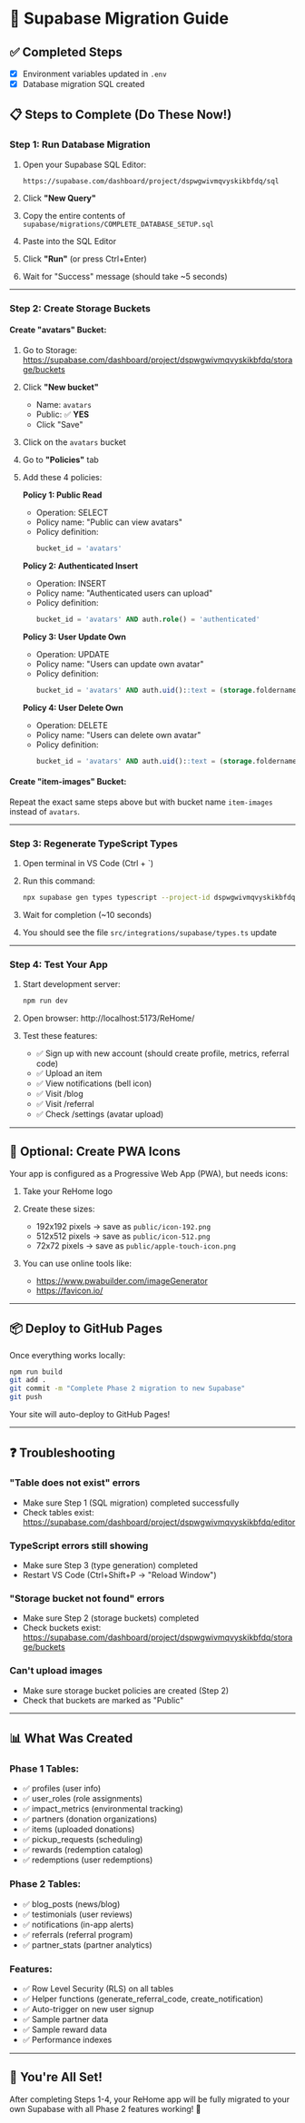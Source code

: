 # 🚀 Supabase Migration Guide

## ✅ Completed Steps
- [x] Environment variables updated in `.env`
- [x] Database migration SQL created

## 📋 Steps to Complete (Do These Now!)

### Step 1: Run Database Migration

1. Open your Supabase SQL Editor:
   ```
   https://supabase.com/dashboard/project/dspwgwivmqvyskikbfdq/sql
   ```

2. Click **"New Query"**

3. Copy the entire contents of `supabase/migrations/COMPLETE_DATABASE_SETUP.sql`

4. Paste into the SQL Editor

5. Click **"Run"** (or press Ctrl+Enter)

6. Wait for "Success" message (should take ~5 seconds)

---

### Step 2: Create Storage Buckets

#### Create "avatars" Bucket:

1. Go to Storage: https://supabase.com/dashboard/project/dspwgwivmqvyskikbfdq/storage/buckets

2. Click **"New bucket"**
   - Name: `avatars`
   - Public: ✅ **YES**
   - Click "Save"

3. Click on the `avatars` bucket

4. Go to **"Policies"** tab

5. Add these 4 policies:

   **Policy 1: Public Read**
   - Operation: SELECT
   - Policy name: "Public can view avatars"
   - Policy definition:
     ```sql
     bucket_id = 'avatars'
     ```

   **Policy 2: Authenticated Insert**
   - Operation: INSERT
   - Policy name: "Authenticated users can upload"
   - Policy definition:
     ```sql
     bucket_id = 'avatars' AND auth.role() = 'authenticated'
     ```

   **Policy 3: User Update Own**
   - Operation: UPDATE
   - Policy name: "Users can update own avatar"
   - Policy definition:
     ```sql
     bucket_id = 'avatars' AND auth.uid()::text = (storage.foldername(name))[1]
     ```

   **Policy 4: User Delete Own**
   - Operation: DELETE
   - Policy name: "Users can delete own avatar"
   - Policy definition:
     ```sql
     bucket_id = 'avatars' AND auth.uid()::text = (storage.foldername(name))[1]
     ```

#### Create "item-images" Bucket:

Repeat the exact same steps above but with bucket name `item-images` instead of `avatars`.

---

### Step 3: Regenerate TypeScript Types

1. Open terminal in VS Code (Ctrl + `)

2. Run this command:
   ```bash
   npx supabase gen types typescript --project-id dspwgwivmqvyskikbfdq > src/integrations/supabase/types.ts
   ```

3. Wait for completion (~10 seconds)

4. You should see the file `src/integrations/supabase/types.ts` update

---

### Step 4: Test Your App

1. Start development server:
   ```bash
   npm run dev
   ```

2. Open browser: http://localhost:5173/ReHome/

3. Test these features:
   - ✅ Sign up with new account (should create profile, metrics, referral code)
   - ✅ Upload an item
   - ✅ View notifications (bell icon)
   - ✅ Visit /blog
   - ✅ Visit /referral
   - ✅ Check /settings (avatar upload)

---

## 🎨 Optional: Create PWA Icons

Your app is configured as a Progressive Web App (PWA), but needs icons:

1. Take your ReHome logo

2. Create these sizes:
   - 192x192 pixels → save as `public/icon-192.png`
   - 512x512 pixels → save as `public/icon-512.png`
   - 72x72 pixels → save as `public/apple-touch-icon.png`

3. You can use online tools like:
   - https://www.pwabuilder.com/imageGenerator
   - https://favicon.io/

---

## 📦 Deploy to GitHub Pages

Once everything works locally:

```bash
npm run build
git add .
git commit -m "Complete Phase 2 migration to new Supabase"
git push
```

Your site will auto-deploy to GitHub Pages!

---

## ❓ Troubleshooting

### "Table does not exist" errors
- Make sure Step 1 (SQL migration) completed successfully
- Check tables exist: https://supabase.com/dashboard/project/dspwgwivmqvyskikbfdq/editor

### TypeScript errors still showing
- Make sure Step 3 (type generation) completed
- Restart VS Code (Ctrl+Shift+P → "Reload Window")

### "Storage bucket not found" errors
- Make sure Step 2 (storage buckets) completed
- Check buckets exist: https://supabase.com/dashboard/project/dspwgwivmqvyskikbfdq/storage/buckets

### Can't upload images
- Make sure storage bucket policies are created (Step 2)
- Check that buckets are marked as "Public"

---

## 📊 What Was Created

### Phase 1 Tables:
- ✅ profiles (user info)
- ✅ user_roles (role assignments)
- ✅ impact_metrics (environmental tracking)
- ✅ partners (donation organizations)
- ✅ items (uploaded donations)
- ✅ pickup_requests (scheduling)
- ✅ rewards (redemption catalog)
- ✅ redemptions (user redemptions)

### Phase 2 Tables:
- ✅ blog_posts (news/blog)
- ✅ testimonials (user reviews)
- ✅ notifications (in-app alerts)
- ✅ referrals (referral program)
- ✅ partner_stats (partner analytics)

### Features:
- ✅ Row Level Security (RLS) on all tables
- ✅ Helper functions (generate_referral_code, create_notification)
- ✅ Auto-trigger on new user signup
- ✅ Sample partner data
- ✅ Sample reward data
- ✅ Performance indexes

---

## 🎉 You're All Set!

After completing Steps 1-4, your ReHome app will be fully migrated to your own Supabase with all Phase 2 features working! 🚀
